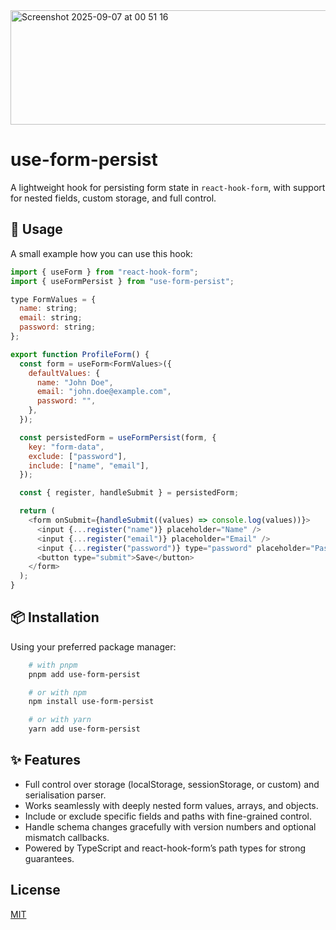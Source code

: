 <img width="677" height="183" alt="Screenshot 2025-09-07 at 00 51 16" src="https://github.com/user-attachments/assets/f4a3a8c4-9763-457a-834d-13793b54ccfa" />

# use-form-persist

A lightweight hook for persisting form state in `react-hook-form`, with support for nested fields, custom storage, and full control.


## 🚀 Usage
A small example how you can use this hook:

```javascript
import { useForm } from "react-hook-form";
import { useFormPersist } from "use-form-persist";

type FormValues = {
  name: string;
  email: string;
  password: string;
};

export function ProfileForm() {
  const form = useForm<FormValues>({
    defaultValues: {
      name: "John Doe",
      email: "john.doe@example.com",
      password: "",
    },
  });

  const persistedForm = useFormPersist(form, {
    key: "form-data",
    exclude: ["password"],
    include: ["name", "email"],
  });

  const { register, handleSubmit } = persistedForm;

  return (
    <form onSubmit={handleSubmit((values) => console.log(values))}>
      <input {...register("name")} placeholder="Name" />
      <input {...register("email")} placeholder="Email" />
      <input {...register("password")} type="password" placeholder="Password" />
      <button type="submit">Save</button>
    </form>
  );
}

```


## 📦 Installation
Using your preferred package manager:

```bash
    # with pnpm
    pnpm add use-form-persist

    # or with npm
    npm install use-form-persist

    # or with yarn
    yarn add use-form-persist
```
    
## ✨ Features

- Full control over storage (localStorage, sessionStorage, or custom) and serialisation parser.
- Works seamlessly with deeply nested form values, arrays, and objects.
- Include or exclude specific fields and paths with fine-grained control.
- Handle schema changes gracefully with version numbers and optional mismatch callbacks.
- Powered by TypeScript and react-hook-form’s path types for strong guarantees.


## License

[MIT](https://choosealicense.com/licenses/mit/)

